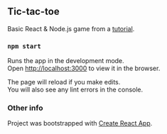 ## Tic-tac-toe

Basic React & Node.js game from a [tutorial](https://reactjs.org/tutorial/tutorial.html).

### `npm start`

Runs the app in the development mode.<br>
Open [http://localhost:3000](http://localhost:3000) to view it in the browser.

The page will reload if you make edits.<br>
You will also see any lint errors in the console.

### Other info

Project was bootstrapped with [Create React App](https://github.com/facebook/create-react-app).